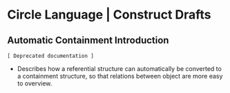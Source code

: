 ﻿Circle Language | Construct Drafts
==================================

Automatic Containment Introduction
----------------------------------

`[ Deprecated documentation ]`

- Describes how a referential structure can automatically be converted to a containment structure, so that relations between object are more easy to overview.